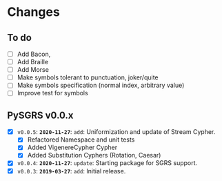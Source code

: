 # Changes

## To do

 - [ ] Add Bacon,
 - [ ] Add Braille
 - [ ] Add Morse
 - [ ] Make symbols tolerant to punctuation, joker/quite
 - [ ] Make symbols specification (normal index, arbitrary value) 
 - [ ] Improve test for symbols

## PySGRS v0.0.x

- [x] `v0.0.5`: **`2020-11-27`**: `add`: Uniformization and update of Stream Cypher.
  - [x] Refactored Namespace and unit tests
  - [x] Added VigenereCypher Cypher
  - [x] Added Substitution Cyphers (Rotation, Caesar)
- [x] `v0.0.4`: **`2020-11-27`**: `update`: Starting package for SGRS support.
- [x] `v0.0.3`: **`2019-03-27`**: `add`: Initial release.
